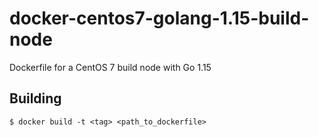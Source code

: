 # docker-centos7-golang-1.15-build-node

Dockerfile for a CentOS 7 build node with Go 1.15


## Building

    $ docker build -t <tag> <path_to_dockerfile>
